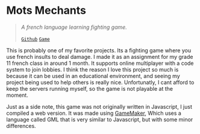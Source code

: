 # Mots Mechants
> *A french language learning fighting game.*
>
> [`Github`](https://github.com/kaighe/mots-mechants)
> [`Game`](https://motsmechants.kaialbertson.ca/)

This is probably one of my favorite projects. Its a fighting game where you use french insults to deal damage. I made it as an assignment for my grade 11 french class in around 1 month. It supports online multiplayer with a code system to join lobbies. I think the reason I love this project so much is because it can be used in an educational environment, and seeing my project being used to help others is really nice. Unfortunatly, I cant afford to keep the servers running myself, so the game is not playable at the moment.

Just as a side note, this game was not originally written in Javascript, I just compiled a web version. It was made using [GameMaker](https://gamemaker.io/en/gamemaker), Which uses a language called GML that is very similar to Javascript, but with some minor differences.